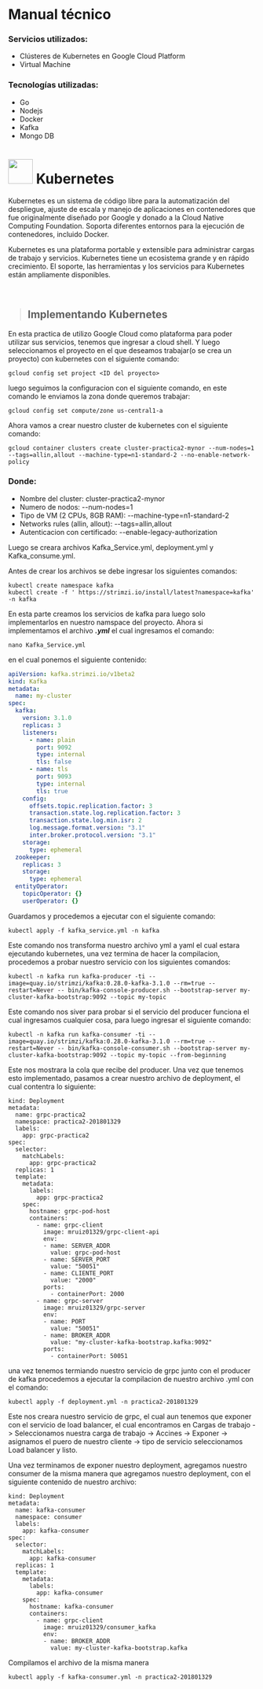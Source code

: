 # Manual técnico </center>

### Servicios utilizados:
* Clústeres de Kubernetes en Google Cloud Platform
* Virtual Machine
  
### Tecnologías utilizadas:
* Go
* Nodejs
* Docker
* Kafka
* Mongo DB
  

# <img src="https://cursosdedesarrollo.com/wp-content/uploads/2020/03/k-logo.png" width="50"> Kubernetes

Kubernetes es un sistema de código libre para la automatización del despliegue, ajuste de escala y manejo de aplicaciones en contenedores que fue originalmente 
diseñado por Google y donado a la Cloud Native Computing Foundation. Soporta diferentes entornos para la ejecución de contenedores, incluido Docker.

Kubernetes es una plataforma portable y extensible para administrar cargas de trabajo y servicios. Kubernetes tiene un ecosistema grande y en rápido
crecimiento. El soporte, las herramientas y los servicios para Kubernetes están ampliamente disponibles.

<br>

> ## Implementando Kubernetes 
En esta practica de utilizo Google Cloud como plataforma para poder utilizar sus servicios, tenemos que ingresar a cloud shell. 
Y luego seleccionamos el proyecto en el que deseamos trabajar(o se crea un proyecto) con kubernetes con el siguiente comando:

```
gcloud config set project <ID del proyecto>
```

luego seguimos la configuracion con el siguiente comando, en este comando le enviamos la zona donde queremos trabajar:

```
gcloud config set compute/zone us-central1-a
```
 Ahora vamos a crear nuestro cluster de kubernetes con el siguiente comando:

```
gcloud container clusters create cluster-practica2-mynor --num-nodes=1 --tags=allin,allout --machine-type=n1-standard-2 --no-enable-network-policy
```
### Donde:

* Nombre del cluster: cluster-practica2-mynor
* Numero de nodos: --num-nodes=1
* Tipo de VM (2 CPUs, 8GB RAM): --machine-type=n1-standard-2
* Networks rules (allin, allout): --tags=allin,allout
* Autenticacion con certificado: --enable-legacy-authorization

Luego se creara archivos Kafka_Service.yml, deployment.yml y Kafka_consume.yml.

Antes de crear los archivos se debe ingresar los siguientes comandos:

```
kubectl create namespace kafka
kubectl create -f ' https://strimzi.io/install/latest?namespace=kafka' -n kafka
```
En esta parte creamos los servicios de kafka para luego solo implementarlos en nuestro namspace del proyecto. Ahora si implementamos el archivo ***.yml*** el cual ingresamos el comando:

```
nano Kafka_Service.yml
```
en el cual ponemos el siguiente contenido:

```yml
apiVersion: kafka.strimzi.io/v1beta2
kind: Kafka
metadata:
  name: my-cluster
spec:
  kafka:
    version: 3.1.0
    replicas: 3
    listeners:
      - name: plain
        port: 9092
        type: internal
        tls: false
      - name: tls
        port: 9093
        type: internal
        tls: true
    config:
      offsets.topic.replication.factor: 3
      transaction.state.log.replication.factor: 3
      transaction.state.log.min.isr: 2
      log.message.format.version: "3.1"
      inter.broker.protocol.version: "3.1"
    storage:
      type: ephemeral
  zookeeper:
    replicas: 3
    storage:
      type: ephemeral
  entityOperator:
    topicOperator: {}
    userOperator: {}
```
Guardamos y procedemos a ejecutar con el siguiente comando:

```
kubectl apply -f kafka_service.yml -n kafka
```
Este comando nos transforma nuestro archivo yml a yaml el cual estara ejecutando kubernetes, una vez termina de hacer la compilacion, procedemos a probar nuestro servicio con los siguientes comandos:

```
kubectl -n kafka run kafka-producer -ti --image=quay.io/strimzi/kafka:0.28.0-kafka-3.1.0 --rm=true --restart=Never -- bin/kafka-console-producer.sh --bootstrap-server my-cluster-kafka-bootstrap:9092 --topic my-topic
```
Este comando nos siver para probar si el servicio del producer funciona el cual ingresamos cualquier cosa, para luego ingresar el siguiente comando:

```
kubectl -n kafka run kafka-consumer -ti --image=quay.io/strimzi/kafka:0.28.0-kafka-3.1.0 --rm=true --restart=Never -- bin/kafka-console-consumer.sh --bootstrap-server my-cluster-kafka-bootstrap:9092 --topic my-topic --from-beginning
```
Este nos mostrara la cola que recibe del producer. Una vez que tenemos esto implementado, pasamos a crear nuestro archivo de deployment, el cual contentra lo siguiente:

```apiVersion: apps/v1
kind: Deployment
metadata:
  name: grpc-practica2
  namespace: practica2-201801329
  labels:
    app: grpc-practica2
spec:
  selector:
    matchLabels:
      app: grpc-practica2
  replicas: 1
  template:
    metadata:
      labels:
        app: grpc-practica2
    spec:
      hostname: grpc-pod-host
      containers:
        - name: grpc-client
          image: mruiz01329/grpc-client-api
          env:
          - name: SERVER_ADDR
            value: grpc-pod-host
          - name: SERVER_PORT
            value: "50051"
          - name: CLIENTE_PORT
            value: "2000"
          ports:
            - containerPort: 2000
        - name: grpc-server
          image: mruiz01329/grpc-server
          env:
          - name: PORT
            value: "50051"
          - name: BROKER_ADDR
            value: "my-cluster-kafka-bootstrap.kafka:9092"
          ports:
            - containerPort: 50051
```
una vez tenemos termiando nuestro servicio de grpc junto con el producer de kafka procedemos a ejecutar la compilacion de nuestro archivo .yml con el comando:

```
kubectl apply -f deployment.yml -n practica2-201801329
```
Este nos creara nuestro servicio de grpc, el cual aun tenemos que exponer con el servicio de load balancer, el cual encontramos en Cargas de trabajo -> Seleccionamos 
nuestra carga de trabajo -> Accines -> Exponer -> asignamos el puero de nuestro cliente -> tipo de servicio seleccionamos Load balancer y listo.

Una vez terminamos de exponer nuestro deployment, agregamos nuestro consumer de la misma manera que agregamos nuestro deployment, con el siguiente contenido de nuestro archivo:

```apiVersion: apps/v1
kind: Deployment
metadata:
  name: kafka-consumer
  namespace: consumer
  labels:
    app: kafka-consumer
spec:
  selector:
    matchLabels:
      app: kafka-consumer
  replicas: 1
  template:
    metadata:
      labels:
        app: kafka-consumer
    spec:
      hostname: kafka-consumer
      containers:
        - name: grpc-client
          image: mruiz01329/consumer_kafka
          env:
          - name: BROKER_ADDR
            value: my-cluster-kafka-bootstrap.kafka

```
Compilamos el archivo de la misma manera
```
kubectl apply -f kafka-consumer.yml -n practica2-201801329
```

